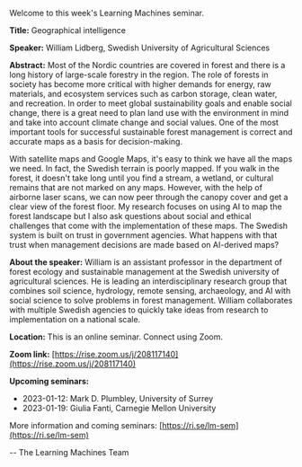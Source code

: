 Welcome to this week's Learning Machines seminar.

**Title:** Geographical intelligence

**Speaker:** William Lidberg, Swedish University of Agricultural Sciences

**Abstract:** Most of the Nordic countries are covered in forest and there is a long history of large-scale forestry in the region. The role of forests in society has become more critical with higher demands for energy, raw materials, and ecosystem services such as carbon storage, clean water, and recreation. In order to meet global sustainability goals and enable social change, there is a great need to plan land use with the environment in mind and take into account climate change and social values. One of the most important tools for successful sustainable forest management is correct and accurate maps as a basis for decision-making.

With satellite maps and Google Maps, it's easy to think we have all the maps we need. In fact, the Swedish terrain is poorly mapped. If you walk in the forest, it doesn't take long until you find a stream, a wetland, or cultural remains that are not marked on any maps. However, with the help of airborne laser scans, we can now peer through the canopy cover and get a clear view of the forest floor. My research focuses on using AI to map the forest landscape but I also ask questions about social and ethical challenges that come with the implementation of these maps. The Swedish system is built on trust in government agencies. What happens with that trust when management decisions are made based on AI-derived maps?

**About the speaker:** William is an assistant professor in the department of forest ecology and sustainable management at the Swedish university of agricultural sciences. He is leading an interdisciplinary research group that combines soil science, hydrology, remote sensing, archaeology, and AI with social science to solve problems in forest management. William collaborates with multiple Swedish agencies to quickly take ideas from research to implementation on a national scale. 

**Location:** This is an online seminar. Connect using Zoom.

**Zoom link:** [https://rise.zoom.us/j/208117140](https://rise.zoom.us/j/208117140)

**Upcoming seminars:**

* 2023-01-12: Mark D. Plumbley, University of Surrey
* 2023-01-19: Giulia Fanti, Carnegie Mellon University

More information and coming seminars: [https://ri.se/lm-sem](https://ri.se/lm-sem)

-- The Learning Machines Team

